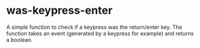 # was-keypress-enter
A simple function to check if a keypress was the return/enter key. The function takes an event (generated by a keypress for example) and returns a boolean.
